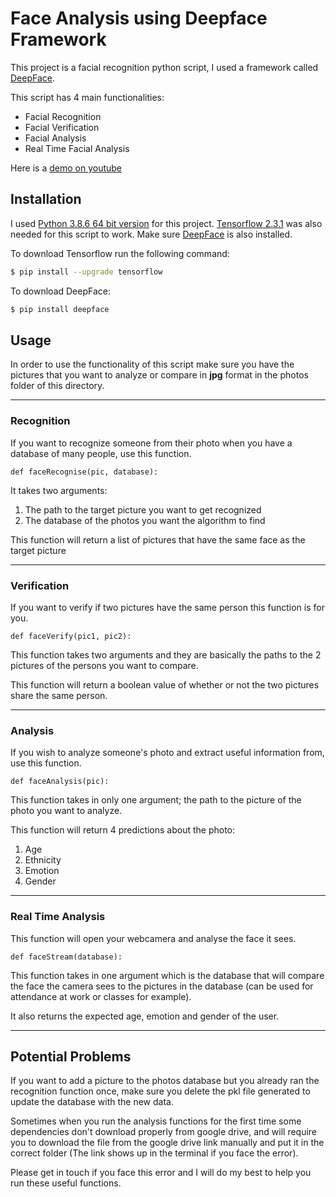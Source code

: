 # Face Analysis using Deepface Framework

This project is a facial recognition python script, I used a framework called [DeepFace](https://pypi.org/project/deepface/#modal-close). 

This script has 4 main functionalities: 
- Facial Recognition 
- Facial Verification 
- Facial Analysis
- Real Time Facial Analysis

Here is a [demo on youtube](https://youtu.be/8b6Qiq11eMI)

## Installation
I used [Python 3.8.6 64 bit version](https://www.python.org/downloads/release/python-386/) for this project. [Tensorflow 2.3.1](https://www.tensorflow.org/install/pip#ubuntu) was also needed for this script to work. Make sure [DeepFace](https://pypi.org/project/deepface/#modal-close) is also installed. 

To download Tensorflow run the following command: 
```bash
$ pip install --upgrade tensorflow
```
To download DeepFace:
```bash
$ pip install deepface
```
## Usage
In order to use the functionality of this script make sure you have the pictures that you want to analyze or compare in **jpg** format in the photos folder of this directory. 
***
### Recognition
If you want to recognize someone from their photo when you have a database of many people, use this function. 

`def faceRecognise(pic, database):`

It takes two arguments: 
1. The path to the target picture you want to get recognized
2. The database of the photos you want the algorithm to find 

This function will return a list of pictures that have the same face as the target picture
***
### Verification 
If you want to verify if two pictures have the same person this function is for you.

`def faceVerify(pic1, pic2):`

This function takes two arguments and they are basically the paths to the 2 pictures of the persons you want to compare. 

This function will return a boolean value of whether or not the two pictures share the same person.
***
### Analysis
If you wish to analyze someone's photo and extract useful information from, use this function. 

`def faceAnalysis(pic):`

This function takes in only one argument; the path to the picture of the photo you want to analyze. 

This function will return 4 predictions about the photo: 
1. Age 
2. Ethnicity
3. Emotion
4. Gender
***
### Real Time Analysis
This function will open your webcamera and analyse the face it sees. 

`def faceStream(database):`

This function takes in one argument which is the database that will compare the face the camera sees to the pictures in the database (can be used for attendance at work or classes for example). 

It also returns the expected age, emotion and gender of the user. 
***
## Potential Problems
If you want to add a picture to the photos database but you already ran the recognition function once, make sure you delete the pkl file generated to update the database with the new data.

Sometimes when you run the analysis functions for the first time some dependencies don't download properly from google drive, and will require you to download the file from the google drive link manually and put it in the correct folder (The link shows up in the terminal if you face the error). 


Please get in touch if you face this error and I will do my best to help you run these useful functions. 